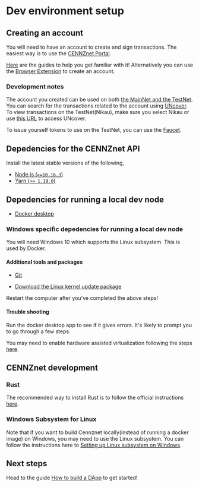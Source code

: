 # Dev environment setup

## Creating an account

You will need to have an account to create and sign transactions.
The easiest way is to use the [CENNZnet Portal](https://cennznet.io/). 

[Here](CENNZnet-infrastructures/Exploring-the-CENNZnet-UI) are the guides to help you get familiar with it!
Alternatively you can use the [Browser Extension](CENNZnet-infrastructures/CENNZnet-browser-extension) to create an account.

### Development notes
The account you created can be used on both [the MainNet and the TestNet](Getting-started/CENNZnet-networks). You can search for the transactions related to the account using [UNcover](CENNZnet-infrastructures/Uncover). To view transactions on the TestNet(Nikau), make sure you select Nikau or use [this URL](https://uncoverexplorer.com/?network=Nikau) to access UNcover.

To issue yourself tokens to use on the TestNet, you can use the [Faucet](CENNZnet-infrastructures/CENNZnet-faucet).

## Depedencies for the CENNZnet API
Install the latest stable versions of the following,

* [Node.js (`>=10.16.3`)](https://nodejs.org/en/) 
* [Yarn (`>= 1.19.0`)](https://yarnpkg.com/getting-started/install)

## Depedencies for running a local dev node
* [Docker desktop](https://www.docker.com/products/docker-desktop)

### Windows specific depedencies for running a local dev node

You will need Windows 10 which supports the Linux subsystem. This is used by Docker.

#### Additional tools and packages
* [Git](https://git-scm.com/download/win)

* [Download the Linux kernel update package](https://docs.microsoft.com/en-us/windows/wsl/install-win10#step-4---download-the-linux-kernel-update-package)

Restart the computer after you've completed the above steps!

#### Trouble shooting
Run the docker desktop app to see if it gives errors. It's likely to prompt you to go through a few steps. 

You may need to enable hardware assisted virtualization following the steps [here](https://docs.docker.com/docker-for-windows/troubleshoot/#virtualization-must-be-enabled).


## CENNZnet development

### Rust
The recommended way to install Rust is to follow the official instructions [here](https://www.rust-lang.org/tools/install).

### Windows Subsystem for Linux
Note that if you want to build Cennznet locally(instead of running a docker image) on Windows, you may need to use the Linux subsystem. You can follow the instructions here to [Setting up Linux subsystem on Windows](CENNZnet-development/Guides/Set-up-Linux-Sub-system-for-Windows).

## Next steps

Head to the guide [How to build a DApp](Dapp-development/Guides/How-to-build-a-DApp) to get started!